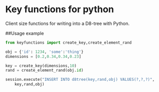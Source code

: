 # Key functions for python
Client size functions for writing into a D8-tree with Python.

##Usage example

```python
from keyfunctions import create_key,create_element_rand

obj = {'id': 1234, 'some':'thing'}
dimensions = [0.2,0.34,0.34,0.23]

key = create_key(dimensions,10)
rand = create_element_rand(obj.id)

session.execute("INSERT INTO d8tree(key,rand,obj) VALUES(?,?,?)",
    key,rand,obj)
```
